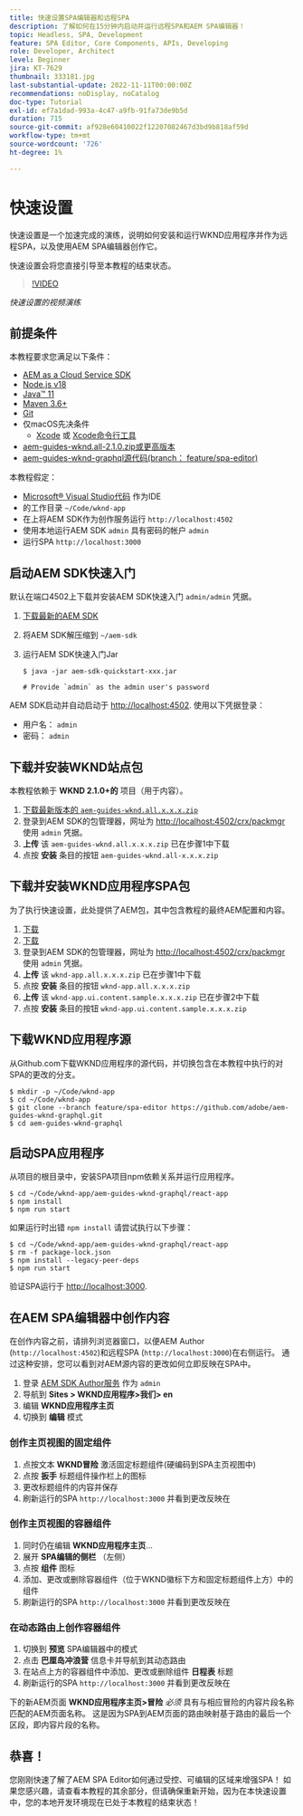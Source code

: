 ```yaml
---
title: 快速设置SPA编辑器和远程SPA
description: 了解如何在15分钟内启动并运行远程SPA和AEM SPA编辑器！
topic: Headless, SPA, Development
feature: SPA Editor, Core Components, APIs, Developing
role: Developer, Architect
level: Beginner
jira: KT-7629
thumbnail: 333181.jpg
last-substantial-update: 2022-11-11T00:00:00Z
recommendations: noDisplay, noCatalog
doc-type: Tutorial
exl-id: ef7a1dad-993a-4c47-a9fb-91fa73de9b5d
duration: 715
source-git-commit: af928e60410022f12207082467d3bd9b818af59d
workflow-type: tm+mt
source-wordcount: '726'
ht-degree: 1%

---
```


# 快速设置

快速设置是一个加速完成的演练，说明如何安装和运行WKND应用程序并作为远程SPA，以及使用AEM SPA编辑器创作它。

快速设置会将您直接引导至本教程的结束状态。

>[!VIDEO](https://video.tv.adobe.com/v/333181?quality=12&learn=on)

_快速设置的视频演练_

## 前提条件

本教程要求您满足以下条件：

+ [AEM as a Cloud Service SDK](https://experienceleague.adobe.com/docs/experience-manager-learn/cloud-service/local-development-environment-set-up/aem-runtime.html?lang=en)
+ [Node.js v18](https://nodejs.org/en/)
+ [Java™ 11](https://downloads.experiencecloud.adobe.com/content/software-distribution/en/general.html)
+ [Maven 3.6+](https://maven.apache.org/)
+ [Git](https://git-scm.com/downloads)
+ 仅macOS先决条件
   + [Xcode](https://developer.apple.com/xcode/) 或 [Xcode命令行工具](https://developer.apple.com/xcode/resources/)
+ [aem-guides-wknd.all-2.1.0.zip或更高版本](https://github.com/adobe/aem-guides-wknd/releases)
+ [aem-guides-wknd-graphql源代码(branch： feature/spa-editor)](https://github.com/adobe/aem-guides-wknd-graphql/tree/feature/spa-editor)


本教程假定：

+ [Microsoft® Visual Studio代码](https://visualstudio.microsoft.com/) 作为IDE
+ 的工作目录 `~/Code/wknd-app`
+ 在上将AEM SDK作为创作服务运行 `http://localhost:4502`
+ 使用本地运行AEM SDK `admin` 具有密码的帐户 `admin`
+ 运行SPA `http://localhost:3000`

## 启动AEM SDK快速入门

默认在端口4502上下载并安装AEM SDK快速入门 `admin/admin` 凭据。

1. [下载最新的AEM SDK](https://experience.adobe.com/#/downloads/content/software-distribution/en/aemcloud.html?fulltext=AEM*+SDK*&amp;orderby=%40jcr%3Acontent%2Fjcr%3AlastModified&amp;orderby.sort=desc&amp;layout=list&amp;p.offset=0&amp;p.limit=1)
1. 将AEM SDK解压缩到 `~/aem-sdk`
1. 运行AEM SDK快速入门Jar

   ```
   $ java -jar aem-sdk-quickstart-xxx.jar
   
   # Provide `admin` as the admin user's password
   ```

AEM SDK启动并自动启动于 [http://localhost:4502](http://localhost:4502). 使用以下凭据登录：

+ 用户名： `admin`
+ 密码： `admin`

## 下载并安装WKND站点包

本教程依赖于 __WKND 2.1.0+的__ 项目（用于内容）。

1. [下载最新版本的 `aem-guides-wknd.all.x.x.x.zip`](https://github.com/adobe/aem-guides-wknd/releases)
1. 登录到AEM SDK的包管理器，网址为 [http://localhost:4502/crx/packmgr](http://localhost:4502/crx/packmgr) 使用 `admin` 凭据。
1. __上传__ 该 `aem-guides-wknd.all.x.x.x.zip` 已在步骤1中下载
1. 点按 __安装__ 条目的按钮 `aem-guides-wknd.all-x.x.x.zip`

## 下载并安装WKND应用程序SPA包

为了执行快速设置，此处提供了AEM包，其中包含教程的最终AEM配置和内容。

1. [下载 ](./assets/quick-setup/wknd-app.all-1.0.0-SNAPSHOT.zip)
1. [下载 ](./assets/quick-setup/wknd-app.ui.content.sample-1.0.1.zip)
1. 登录到AEM SDK的包管理器，网址为 [http://localhost:4502/crx/packmgr](http://localhost:4502/crx/packmgr) 使用 `admin` 凭据。
1. __上传__ 该 `wknd-app.all.x.x.x.zip` 已在步骤1中下载
1. 点按 __安装__ 条目的按钮 `wknd-app.all.x.x.x.zip`
1. __上传__ 该 `wknd-app.ui.content.sample.x.x.x.zip` 已在步骤2中下载
1. 点按 __安装__ 条目的按钮 `wknd-app.ui.content.sample.x.x.x.zip`

## 下载WKND应用程序源

从Github.com下载WKND应用程序的源代码，并切换包含在本教程中执行的对SPA的更改的分支。

```
$ mkdir -p ~/Code/wknd-app
$ cd ~/Code/wknd-app
$ git clone --branch feature/spa-editor https://github.com/adobe/aem-guides-wknd-graphql.git
$ cd aem-guides-wknd-graphql
```

## 启动SPA应用程序

从项目的根目录中，安装SPA项目npm依赖关系并运行应用程序。

```
$ cd ~/Code/wknd-app/aem-guides-wknd-graphql/react-app
$ npm install
$ npm run start
```

如果运行时出错 `npm install` 请尝试执行以下步骤：

```
$ cd ~/Code/wknd-app/aem-guides-wknd-graphql/react-app
$ rm -f package-lock.json
$ npm install --legacy-peer-deps
$ npm run start
```

验证SPA运行于 [http://localhost:3000](http://localhost:3000).

## 在AEM SPA编辑器中创作内容

在创作内容之前，请排列浏览器窗口，以便AEM Author (`http://localhost:4502`)和远程SPA (`http://localhost:3000`)在右侧运行。 通过这种安排，您可以看到对AEM源内容的更改如何立即反映在SPA中。

1. 登录 [AEM SDK Author服务](http://localhost:4502) 作为 `admin`
1. 导航到 __Sites > WKND应用程序>我们> en__
1. 编辑 __WKND应用程序主页__
1. 切换到 __编辑__ 模式

### 创作主页视图的固定组件

1. 点按文本 __WKND冒险__ 激活固定标题组件(硬编码到SPA主页视图中)
1. 点按 __扳手__ 标题组件操作栏上的图标
1. 更改标题组件的内容并保存
1. 刷新运行的SPA `http://localhost:3000` 并看到更改反映在

### 创作主页视图的容器组件

1. 同时仍在编辑 __WKND应用程序主页__...
1. 展开 __SPA编辑的侧栏__ （左侧）
1. 点按 __组件__ 图标
1. 添加、更改或删除容器组件（位于WKND徽标下方和固定标题组件上方）中的组件
1. 刷新运行的SPA `http://localhost:3000` 并看到更改反映在

### 在动态路由上创作容器组件

1. 切换到 __预览__ SPA编辑器中的模式
1. 点击 __巴厘岛冲浪营__ 信息卡并导航到其动态路由
1. 在站点上方的容器组件中添加、更改或删除组件 __日程表__ 标题
1. 刷新运行的SPA `http://localhost:3000` 并看到更改反映在

下的新AEM页面 __WKND应用程序主页>冒险__ _必须_ 具有与相应冒险的内容片段名称匹配的AEM页面名称。 这是因为SPA到AEM页面的路由映射基于路由的最后一个区段，即内容片段的名称。

## 恭喜！

您刚刚快速了解了AEM SPA Editor如何通过受控、可编辑的区域来增强SPA！ 如果您感兴趣，请查看本教程的其余部分，但请确保重新开始，因为在本快速设置中，您的本地开发环境现在已处于本教程的结束状态！
